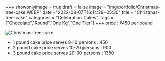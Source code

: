 +++
showonlyimage = true
draft = false
image = "img/portfolio/Christmas-tree-cake.WEBP"
date ="2022-08-07T16:14:29+05:30"
title = "Christmas-tree-cake"
categories = "Celebration Cakes"
Tags = ["Chocolate","Round","One Kg","One Tier"]
+++
price : ₹450 per pound
<!--more-->
![Christmas-tree-cake](/img/portfolio/Christmas-tree-cake.WEBP)
* 1 pound cake price serves 8-10 persons : 450
* 2 pound cake price serves 10-20 persons : 900
* 3 pound cake price serves 20-30 persons : 1350
